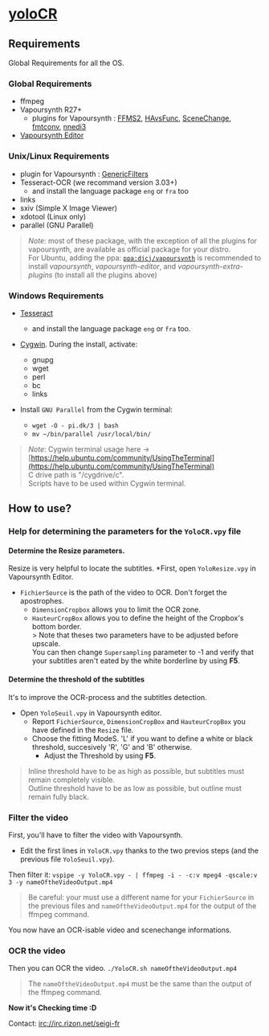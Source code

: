 [yoloCR](http://gogs.seigi.tk/Yuri/YoloCR/)
========

Requirements
--------

Global Requirements for all the OS.

### Global Requirements

* ffmpeg
* Vapoursynth R27+
    * plugins for Vapoursynth : [FFMS2](https://github.com/FFMS/ffms2), [HAvsFunc](http://forum.doom9.org/showthread.php?t=166582), [SceneChange](http://forum.doom9.org/showthread.php?t=166769), [fmtconv](http://forum.doom9.org/showthread.php?t=166504), [nnedi3](http://forum.doom9.org/showthread.php?t=166434)
 * [Vapoursynth Editor](https://bitbucket.org/mystery_keeper/vapoursynth-editor)

### Unix/Linux Requirements

* plugin for Vapoursynth : [GenericFilters](https://github.com/myrsloik/GenericFilters)
* Tesseract-OCR (we recommand version 3.03+)
  * and install the language package `eng` or `fra` too
* links
* sxiv (Simple X Image Viewer)
* xdotool (Linux only)
* parallel (GNU Parallel)

>*Note*: most of these package, with the exception of all the plugins for vapoursynth, are available as official package for your distro.
><br>For Ubuntu, adding the ppa: [`ppa:djcj/vapoursynth`](https://launchpad.net/~djcj/+archive/ubuntu/vapoursynth) is recommended to install *vapoursynth*, *vapoursynth-editor*, and  *vapoursynth-extra-plugins* (to install all the plugins above)

### Windows Requirements

* [Tesseract](https://code.google.com/p/tesseract-ocr/downloads/detail?name=tesseract-ocr-setup-3.02.02.exe)
  * and install the language package `eng` or `fra` too.
* [Cygwin](https://www.cygwin.com/). During the install, activate: 
  * gnupg
  * wget
  * perl
  * bc
  * links

* Install `GNU Parallel` from the Cygwin terminal:
  * `wget -O - pi.dk/3 | bash`
  * `mv ~/bin/parallel /usr/local/bin/`

>*Note*: Cygwin terminal usage here → [https://help.ubuntu.com/community/UsingTheTerminal](https://help.ubuntu.com/community/UsingTheTerminal)
><br>C drive path is "/cygdrive/c".
><br>Scripts have to be used within Cygwin terminal.

How to use?
----------

### Help for determining the parameters for the `YoloCR.vpy` file

#### Determine the Resize parameters.

Resize is very helpful to locate the subtitles.
*First, open `YoloResize.vpy` in Vapoursynth Editor.
  * `FichierSource` is the path of the video to OCR. Don't forget the apostrophes.
	* `DimensionCropbox` allows you to limit the OCR zone.
	* `HauteurCropBox` allows you to define the height of the Cropbox's bottom border.
	<br>> Note that theses two parameters have to be adjusted before upscale.
	<br>You can then change `Supersampling` parameter to -1 and verify that your subtitles aren't eated by the white borderline by using **F5**.

#### Determine the threshold of the subtitles

It's to improve the OCR-process and the subtitles detection.
* Open `YoloSeuil.vpy` in Vapoursynth editor.
  * Report `FichierSource`, `DimensionCropBox` and `HauteurCropBox` you have defined in the `Resize` file.
  * Choose the fitting ModeS. 'L' if you want to define a white or black threshold, succesively 'R', 'G' and 'B' otherwise.
	* Adjust the Threshold by using **F5**.

> Inline threshold have to be as high as possible, but subtitles must remain completely visible.
> <br>Outline threshold have to be as low as possible, but outline must remain fully black.

### Filter the video

First, you'll have to filter the video with Vapoursynth. 
  * Edit the first lines in `YoloCR.vpy` thanks to the two previos steps (and the previous file `YoloSeuil.vpy`).
 
Then filter it: `vspipe -y YoloCR.vpy - | ffmpeg -i - -c:v mpeg4 -qscale:v 3 -y nameOftheVideoOutput.mp4`
>Be careful: your must use a different name for your `FichierSource` in the previous files and `nameOftheVideoOutput.mp4` for the output of the ffmpeg command.

You now have an OCR-isable video and scenechange informations.

### OCR the video

Then you can OCR the video.
`./YoloCR.sh nameOftheVideoOutput.mp4`
> The `nameOftheVideoOutput.mp4` must be the same than the output of the ffmpeg command.

**Now it's Checking time :D**

Contact: [irc://irc.rizon.net/seigi-fr](irc://irc.rizon.net/seigi-fr)


